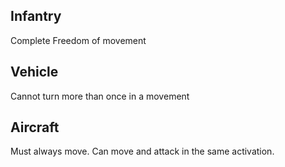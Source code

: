 
## Infantry
Complete Freedom of movement

## Vehicle
Cannot turn more than once in a movement

## Aircraft
Must always move.
Can move and attack in the same activation.
